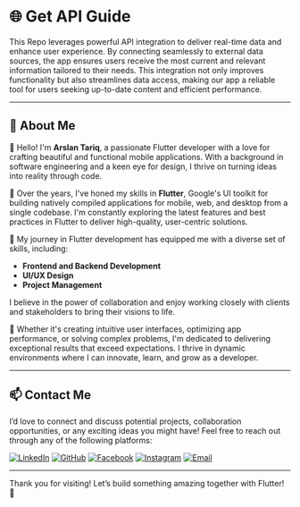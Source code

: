 # 🌐 Get API Guide

This Repo leverages powerful API integration to deliver real-time data and enhance user experience. By connecting seamlessly to external data sources, the app ensures users receive the most current and relevant information tailored to their needs. This integration not only improves functionality but also streamlines data access, making our app a reliable tool for users seeking up-to-date content and efficient performance.

---

## 🚀 About Me

👋 Hello! I'm **Arslan Tariq**, a passionate Flutter developer with a love for crafting beautiful and functional mobile applications. With a background in software engineering and a keen eye for design, I thrive on turning ideas into reality through code.

🚀 Over the years, I've honed my skills in **Flutter**, Google's UI toolkit for building natively compiled applications for mobile, web, and desktop from a single codebase. I'm constantly exploring the latest features and best practices in Flutter to deliver high-quality, user-centric solutions.

💼 My journey in Flutter development has equipped me with a diverse set of skills, including:

- **Frontend and Backend Development**
- **UI/UX Design**
- **Project Management**

I believe in the power of collaboration and enjoy working closely with clients and stakeholders to bring their visions to life.

🌟 Whether it's creating intuitive user interfaces, optimizing app performance, or solving complex problems, I'm dedicated to delivering exceptional results that exceed expectations. I thrive in dynamic environments where I can innovate, learn, and grow as a developer.

---

## 📫 Contact Me

I’d love to connect and discuss potential projects, collaboration opportunities, or any exciting ideas you might have! Feel free to reach out through any of the following platforms:

[![LinkedIn](https://img.shields.io/badge/-LinkedIn-blue?style=flat-square&logo=linkedin&logoColor=white)](https://www.linkedin.com/in/arslan4546/)
[![GitHub](https://img.shields.io/badge/-GitHub-black?style=flat-square&logo=github&logoColor=white)](https://github.com/Arslan4546)
[![Facebook](https://img.shields.io/badge/-Facebook-1877F2?style=flat-square&logo=facebook&logoColor=white)](https://www.facebook.com/Arslan4546)
[![Instagram](https://img.shields.io/badge/-Instagram-E4405F?style=flat-square&logo=instagram&logoColor=white)](https://www.instagram.com/arslantariq4546)
[![Email](https://img.shields.io/badge/-Email-D14836?style=flat-square&logo=gmail&logoColor=white)](mailto:arslantariq4546@gmail.com)

---

Thank you for visiting! Let’s build something amazing together with Flutter! 🌟
